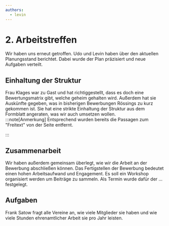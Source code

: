 ```yaml
---
authors:
  - levin
---
```


# 2. Arbeitstreffen

Wir haben uns erneut getroffen. Udo und Levin haben über den aktuellen Planungsstand berichtet. Dabei wurde
der Plan präzisiert und neue Aufgaben verteilt.

<!-- truncate -->

## Einhaltung der Struktur

Frau Klages war zu Gast und hat richtiggestellt, dass es doch eine Bewertungsmatrix gibt, welche geheim gehalten wird. Außerdem hat sie Auskünfte gegeben, was in bisherigen Bewerbungen Rössings zu kurz gekommen ist. Sie hat eine strikte Einhaltung der Struktur aus dem Formblatt angeraten, was wir auch umsetzen wollen.  
:::note[Anmerkung]
Entsprechend wurden bereits die Passagen zum "Freitext" von der Seite entfernt.

:::

## Zusammenarbeit

Wir haben außerdem gemeinsam überlegt, wie wir die Arbeit an der Bewerbung abschließen können. Das Fertigstellen der Bewerbung bedeutet einen hohen Arbeitsaufwand und Engagement. Es soll ein Workshop organisiert werden um Beiträge zu sammeln. Als Termin wurde dafür der ... festgelegt.

## Aufgaben

Frank Satow fragt alle Vereine an, wie viele Mitglieder sie haben und wie viele Stunden ehrenamtlicher Arbeit sie pro Jahr leisten.
